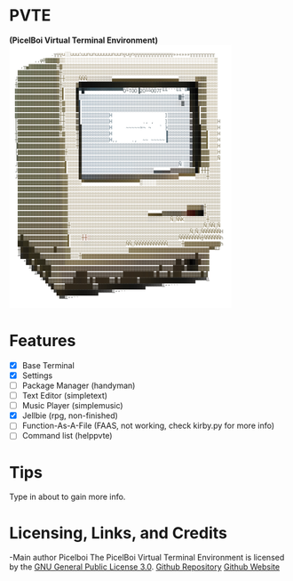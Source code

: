 ﻿# PVTE
**(PicelBoi Virtual Terminal Environment)**
![PVTE icon](https://raw.githubusercontent.com/PicelBoi/PVTE/PVTE-v1.0a/inex.png)
# Features

 - [x] Base Terminal
 - [x] Settings 
 - [ ] Package Manager (handyman)
 - [ ] Text Editor (simpletext)
 - [ ] Music Player (simplemusic)
 - [x] Jellbie (rpg, non-finished)
 - [ ] Function-As-A-File (FAAS, not working, check kirby.py for more info)
 - [ ] Command list (helppvte)

# Tips
Type in about to gain more info.
# Licensing, Links, and Credits
-Main author Picelboi
The PicelBoi Virtual Terminal Environment is licensed by the [GNU General Public License 3.0](https://www.gnu.org/licenses/gpl-3.0.en.html).
[Github Repository](https://github.com/PicelBoi/PVTE/)
[Github Website](https://picelboi.github.io/PVTE/)
